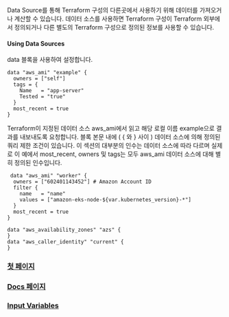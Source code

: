 Data Source를 통해 Terraform 구성의 다른곳에서 사용하기 위해 데이터를 가져오거나 계산할 수 있습니다. 데이터 소스를 사용하면 Terraform 구성이 Terraform 외부에서 정의되거나 다른 별도의 Terraform 구성으로 정의된 정보를 사용할 수 있습니다.

#### Using Data Sources

data 블록을 사용하여 설정합니다.

```hcl
data "aws_ami" "example" {
  owners = ["self"]
  tags = {
    Name   = "app-server"
    Tested = "true"
  }
  most_recent = true
}
```

Terraform이 지정된 데이터 소스 aws_ami에서 읽고 해당 로컬 이름 example으로 결과를 내보내도록 요청합니다.
블록 본문 내에 ( { 와 } 사이 ) 데이터 소스에 의해 정의된 쿼리 제한 조건이 있습니다. 이 섹션의 대부분의 인수는 데이터 소스에 따라 다르며 실제로 이 예에서 most_recent, owners 및 tags는 모두 aws_ami 데이터 소스에 대해 별히 정의된 인수입니다.

```hcl
 data "aws_ami" "worker" {
  owners = ["602401143452"] # Amazon Account ID
  filter {
    name   = "name"
    values = ["amazon-eks-node-${var.kubernetes_version}-*"]
  }
  most_recent = true
}
```

```hcl
data "aws_availability_zones" "azs" {
}
data "aws_caller_identity" "current" {
}
```

### [첫 페이지](https://github.com/EstebanHan/Terraform-Workshop)

### [Docs 페이지](https://github.com/EstebanHan/Terraform-Workshop/tree/main/DOCS)

### [Input Variables](https://github.com/EstebanHan/Terraform-Workshop/tree/main/DOCS/Input_Variables)